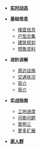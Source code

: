 - [**实时动态**](/About)

- **基础信息**

  - [楼盘信息](Page.1/Page.1_001)
  - [户型合集](Page.1/Page.1_002)
  - [建筑规划](Page.1/Page.1_003)
  - [预售资料](Page.1/Page.1_004)

- **进阶讲解**

  - [周边设施](Page.2/Page.2_001)
  - [交通状况](Page.2/Page.2_002)
  - [简介](Page.2/Page.2_003)
  - [简介](Page.2/Page.2_004)

- **实战指南**
  - [工地进度](Page.3/Page.3_001)
  - [可能问题](Page.3/Page.3_002)
  - [案例三](Page.3/Page.3_003)
  - [更多扩展](Page.3/Page.3_004)

* [**家人群**](Download)
